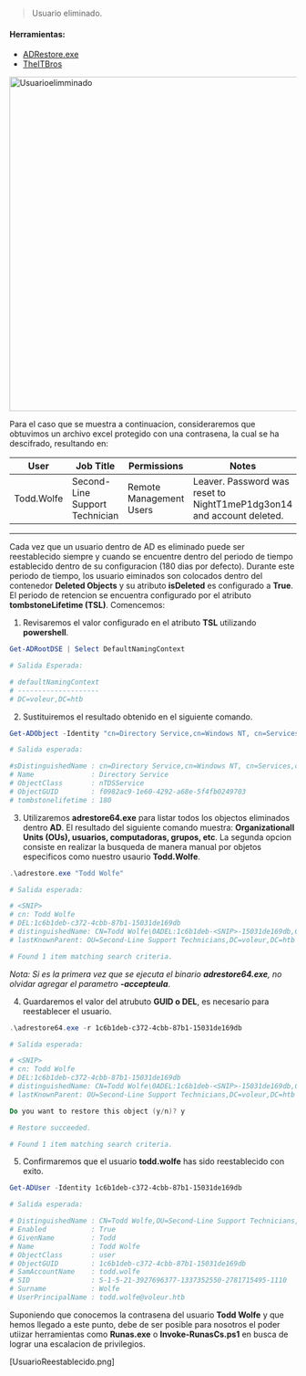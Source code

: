 >Usuario eliminado.
#### Herramientas:
* [ADRestore.exe](https://learn.microsoft.com/en-us/sysinternals/downloads/adrestore)
* [TheITBros](https://theitbros.com/restore-deleted-active-directory-user/)

<img width="975" height="586" alt="Usuarioelimminado" src="https://github.com/user-attachments/assets/20bcac63-929b-4e34-9d2d-f5c60537cc31" />


Para el caso que se muestra a continuacion, consideraremos que obtuvimos un archivo excel protegido con una contrasena, la cual se ha descifrado, resultando en:

| User       | Job Title                      | Permissions             | Notes                                                                 |
| ---------- | ------------------------------ | ----------------------- | --------------------------------------------------------------------- |
| Todd.Wolfe | Second-Line Support Technician | Remote Management Users | Leaver. Password was reset to NightT1meP1dg3on14 and account deleted. |
-------------------------------------------------------------------------------------------------------------------------------------------------

Cada vez que un usuario dentro de AD es eliminado puede ser reestablecido siempre y cuando se encuentre dentro del periodo de tiempo establecido dentro de su configuracion (180 dias por defecto). Durante este periodo de tiempo, los usuario eiminados son colocados dentro del contenedor **Deleted Objects** y su atributo **isDeleted** es configurado a **True**. El periodo de retencion se encuentra configurado por el atributo **tombstoneLifetime (TSL)**. Comencemos:

1) Revisaremos el valor configurado en el atributo **TSL** utilizando **powershell**.

```powershell
Get-ADRootDSE | Select DefaultNamingContext

# Salida Esperada:

# defaultNamingContext
# --------------------
# DC=voleur,DC=htb    
```

2) Sustituiremos el resultado obtenido en el siguiente comando.

```powershell
Get-ADObject -Identity "cn=Directory Service,cn=Windows NT, cn=Services,cn=Configuration,dc=voleur,dc=htb" -Properties tombstonelifetime

# Salida esperada:

#sDistinguishedName : cn=Directory Service,cn=Windows NT, cn=Services,cn=Configuration,dc=voleur,dc=htb
# Name              : Directory Service
# ObjectClass       : nTDSService
# ObjectGUID        : f0982ac9-1e60-4292-a68e-5f4fb0249703
# tombstonelifetime : 180

```

3) Utilizaremos **adrestore64.exe** para listar todos los objectos eliminados dentro **AD**. El resultado del siguiente comando muestra: **Organizationall Units (OUs), usuarios, computadoras, grupos, etc**. La segunda opcion consiste en realizar la busqueda de manera manual por objetos especificos como nuestro usaurio **Todd.Wolfe**.

```powershell
.\adrestore.exe "Todd Wolfe"

# Salida esperada:

# <SNIP>
# cn: Todd Wolfe
# DEL:1c6b1deb-c372-4cbb-87b1-15031de169db
# distinguishedName: CN=Todd Wolfe\0ADEL:1c6b1deb-<SNIP>-15031de169db,CN=Deleted Objects,DC=voleur,DC=htb
# lastKnownParent: OU=Second-Line Support Technicians,DC=voleur,DC=htb

# Found 1 item matching search criteria.
```

*Nota: Si es la primera vez que se ejecuta el binario **adrestore64.exe**, no olvidar agregar el parametro **-accepteula***.

4) Guardaremos el valor del atrubuto **GUID o DEL**, es necesario para reestablecer el usuario.

```powershell
.\adrestore64.exe -r 1c6b1deb-c372-4cbb-87b1-15031de169db

# Salida esperada:

# <SNIP>
# cn: Todd Wolfe
# DEL:1c6b1deb-c372-4cbb-87b1-15031de169db
# distinguishedName: CN=Todd Wolfe\0ADEL:1c6b1deb-<SNIP>-15031de169db,CN=Deleted Objects,DC=voleur,DC=htb
# lastKnownParent: OU=Second-Line Support Technicians,DC=voleur,DC=htb

Do you want to restore this object (y/n)? y

# Restore succeeded.

# Found 1 item matching search criteria.

```

5) Confirmaremos que el usuario **todd.wolfe** has sido reestablecido con exito.

```powershell
Get-ADUser -Identity 1c6b1deb-c372-4cbb-87b1-15031de169db

# Salida esperada:

# DistinguishedName : CN=Todd Wolfe,OU=Second-Line Support Technicians,DC=voleur,DC=htb
# Enabled           : True
# GivenName         : Todd
# Name              : Todd Wolfe
# ObjectClass       : user
# ObjectGUID        : 1c6b1deb-c372-4cbb-87b1-15031de169db
# SamAccountName    : todd.wolfe
# SID               : S-1-5-21-3927696377-1337352550-2781715495-1110
# Surname           : Wolfe
# UserPrincipalName : todd.wolfe@voleur.htb
```

Suponiendo que conocemos la contrasena del usuario **Todd Wolfe** y que hemos llegado a este punto, debe de ser posible para nosotros el poder utiizar herramientas como **Runas.exe** o **Invoke-RunasCs.ps1** en busca de lograr una escalacion de privilegios.


[UsuarioReestablecido.png]

